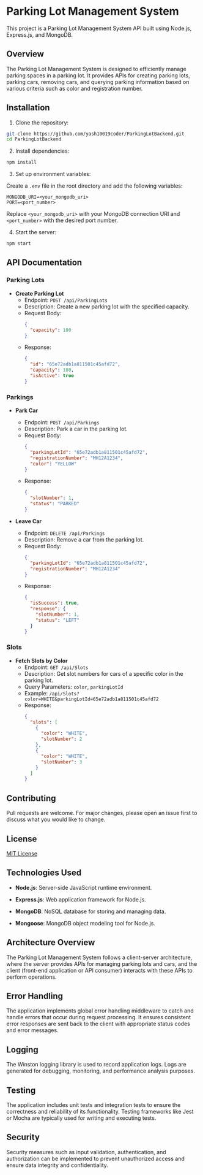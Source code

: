 # Parking Lot Management System

This project is a Parking Lot Management System API built using Node.js, Express.js, and MongoDB.

## Overview

The Parking Lot Management System is designed to efficiently manage parking spaces in a parking lot. It provides APIs for creating parking lots, parking cars, removing cars, and querying parking information based on various criteria such as color and registration number.

## Installation

1. Clone the repository:

```bash
git clone https://github.com/yash10019coder/ParkingLotBackend.git
cd ParkingLotBackend
```

2. Install dependencies:

```bash
npm install
```

3. Set up environment variables:

Create a `.env` file in the root directory and add the following variables:

```plaintext
MONGODB_URI=<your_mongodb_uri>
PORT=<port_number>
```

Replace `<your_mongodb_uri>` with your MongoDB connection URI and `<port_number>` with the desired port number.

4. Start the server:

```bash
npm start
```

## API Documentation

### Parking Lots

- **Create Parking Lot**
    - Endpoint: `POST /api/ParkingLots`
    - Description: Create a new parking lot with the specified capacity.
    - Request Body:
      ```json
      {
        "capacity": 100
      }
      ```
    - Response:
      ```json
      {
        "id": "65e72adb1a811501c45afd72",
        "capacity": 100,
        "isActive": true
      }
      ```

### Parkings

- **Park Car**
    - Endpoint: `POST /api/Parkings`
    - Description: Park a car in the parking lot.
    - Request Body:
      ```json
      {
        "parkingLotId": "65e72adb1a811501c45afd72",
        "registrationNumber": "MH12A1234",
        "color": "YELLOW"
      }
      ```
    - Response:
      ```json
      {
        "slotNumber": 1,
        "status": "PARKED"
      }
      ```

- **Leave Car**
    - Endpoint: `DELETE /api/Parkings`
    - Description: Remove a car from the parking lot.
    - Request Body:
      ```json
      {
        "parkingLotId": "65e72adb1a811501c45afd72",
        "registrationNumber": "MH12A1234"
      }
      ```
    - Response:
      ```json
      {
        "isSuccess": true,
        "response": {
          "slotNumber": 1,
          "status": "LEFT"
        }
      }
      ```

### Slots

- **Fetch Slots by Color**
    - Endpoint: `GET /api/Slots`
    - Description: Get slot numbers for cars of a specific color in the parking lot.
    - Query Parameters: `color`, `parkingLotId`
    - Example: `/api/Slots?color=WHITE&parkingLotId=65e72adb1a811501c45afd72`
    - Response:
      ```json
      {
        "slots": [
          {
            "color": "WHITE",
            "slotNumber": 2
          },
          {
            "color": "WHITE",
            "slotNumber": 3
          }
        ]
      }
      ```

## Contributing

Pull requests are welcome. For major changes, please open an issue first to discuss what you would like to change.

## License

[MIT License](LICENSE)

## Technologies Used

- **Node.js**: Server-side JavaScript runtime environment.

- **Express.js**: Web application framework for Node.js.

- **MongoDB**: NoSQL database for storing and managing data.

- **Mongoose**: MongoDB object modeling tool for Node.js.

## Architecture Overview

The Parking Lot Management System follows a client-server architecture, where the server provides APIs for managing parking lots and cars, and the client (front-end application or API consumer) interacts with these APIs to perform operations.

## Error Handling

The application implements global error handling middleware to catch and handle errors that occur during request processing. It ensures consistent error responses are sent back to the client with appropriate status codes and error messages.

## Logging

The Winston logging library is used to record application logs. Logs are generated for debugging, monitoring, and performance analysis purposes.

## Testing

The application includes unit tests and integration tests to ensure the correctness and reliability of its functionality. Testing frameworks like Jest or Mocha are typically used for writing and executing tests.

## Security

Security measures such as input validation, authentication, and authorization can be implemented to prevent unauthorized access and ensure data integrity and confidentiality.
